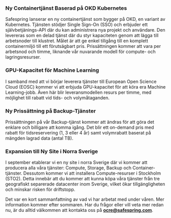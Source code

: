 
### Ny Containertjänst Baserad på OKD Kubernetes
Safespring lanserar en ny containertjänst som bygger på OKD, en variant av Kubernetes. Tjänsten stödjer Single Sign-On (SSO) och erbjuder ett självbetjänings-API där du kan administrera nya projekt och användare. Den levereras som en delad tjänst där du styr kapaciteten genom att lägga till arbetsnoder till klustret. Målet är att ge enkel tillgång till en komplett containermiljö till ett förutsägbart pris. Prissättningen kommer att vara per arbetsnod och timme, liknande vår nuvarande modell för compute- och lagringsresurser.

### GPU-Kapacitet för Machine Learning
I samband med att vi börjar leverera tjänster till European Open Science Cloud (EOSC) kommer vi att erbjuda GPU-kapacitet för att köra era Machine Learning-jobb. Även här blir leveransmodellen resurs per timme, med möjlighet till rabatt vid tids- och volymåtaganden.

### Ny Prissättning på Backup-Tjänster
Prissättningen på vår Backup-tjänst kommer att ändras för att göra det enklare och billigare att komma igång. Det blir ett on-demand pris med rabatt för tidsreservering (1, 3 eller 4 år) samt volymrabatt baserat på mängden lagrad data (antal TB).

### Expansion till Ny Site i Norra Sverige
I september etablerar vi en ny site i norra Sverige där vi kommer att producera alla våra tjänster: Compute, Storage, Backup och Container-tjänster. Dessutom kommer vi att installera Compute-resurser i Stockholm (STO2). Detta innebär att du kommer att kunna köpa våra tjänster från tre geografiskt separerade datacenter inom Sverige, vilket ökar tillgängligheten och minskar risken för driftstopp.

Det var en kort sammanfattning av vad vi har arbetat med under våren. Mer information kommer efter sommaren. Har du frågor eller vill veta mer redan nu, är du alltid välkommen att kontakta oss på **ocre@safespring.com**.